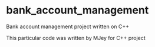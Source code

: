 # bank_account_management
Bank account management project written on C++

This particular code was written by MJey for C++ project
